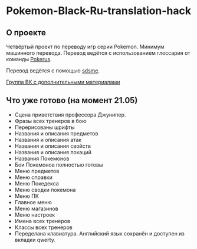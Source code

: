 # Pokemon-Black-Ru-translation-hack

## О проекте
Четвёртый проект по переводу игр серии Pokemon. Минимум машинного перевода. Перевод ведётся с использованием глоссария от команды [Pokerus](https://pokerus.ru).

Перевод ведётся с помощью [sdsme](https://github.com/Skareeg/SDSME).

[Группа ВК с дополнительными материалами](https://vk.com/pojirianets)
## Что уже готово (на момент 21.05)
- Сцена приветствия профессора Джунипер.
- Фразы всех тренеров в бою
- Перерисованы шрифты
- Названия и описания предметов
- Названия и описания атак
- Названия и описания свойств
- Названия и описания локаций
- Названия Покемонов
- Бои Покемонов полностью готовы
- Меню предметов
- Меню справки
- Меню Покедекса
- Меню сводки покемона
- Меню ПК
- Главное меню
- Меню магазинов
- Меню настроек
- Имена всех тренеров
- Классы всех тренеров
- Переделана клавиатура. Английский язык сохранён и доступен из вкладки qwerty.
